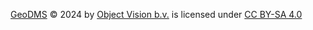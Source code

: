 [GeoDMS](https://github.com/ObjectVision/GeoDMS) © 2024 by [Object Vision b.v.](https://www.objectvision.nl/) is licensed under [CC BY-SA 4.0](http://creativecommons.org/licenses/by-sa/4.0/?ref=chooser-v1)
